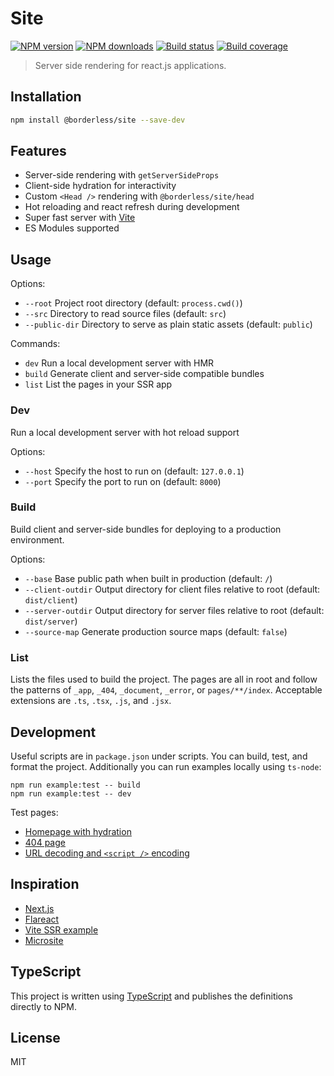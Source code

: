 # Site

[![NPM version][npm-image]][npm-url]
[![NPM downloads][downloads-image]][downloads-url]
[![Build status][build-image]][build-url]
[![Build coverage][coverage-image]][coverage-url]

> Server side rendering for react.js applications.

## Installation

```sh
npm install @borderless/site --save-dev
```

## Features

- Server-side rendering with `getServerSideProps`
- Client-side hydration for interactivity
- Custom `<Head />` rendering with `@borderless/site/head`
- Hot reloading and react refresh during development
- Super fast server with [Vite](https://vitejs.dev)
- ES Modules supported

## Usage

Options:

- `--root` Project root directory (default: `process.cwd()`)
- `--src` Directory to read source files (default: `src`)
- `--public-dir` Directory to serve as plain static assets (default: `public`)

Commands:

- `dev` Run a local development server with HMR
- `build` Generate client and server-side compatible bundles
- `list` List the pages in your SSR app

### Dev

Run a local development server with hot reload support

Options:

- `--host` Specify the host to run on (default: `127.0.0.1`)
- `--port` Specify the port to run on (default: `8000`)

### Build

Build client and server-side bundles for deploying to a production environment.

Options:

- `--base` Base public path when built in production (default: `/`)
- `--client-outdir` Output directory for client files relative to root (default: `dist/client`)
- `--server-outdir` Output directory for server files relative to root (default: `dist/server`)
- `--source-map` Generate production source maps (default: `false`)

### List

Lists the files used to build the project. The pages are all in root and follow the patterns of `_app`, `_404`, `_document`, `_error`, or `pages/**/index`. Acceptable extensions are `.ts`, `.tsx`, `.js`, and `.jsx`.

## Development

Useful scripts are in `package.json` under scripts. You can build, test, and format the project. Additionally you can run examples locally using `ts-node`:

```
npm run example:test -- build
npm run example:test -- dev
```

Test pages:

- [Homepage with hydration](http://127.0.0.1:8000)
- [404 page](http://127.0.0.1:8000/404)
- [URL decoding and `<script />` encoding](<http://127.0.0.1:8000/echo/%3C%2Fscript%3E%3Cscript%3Ealert('test')%3C%2Fscript%3E>)

## Inspiration

- [Next.js](https://nextjs.org)
- [Flareact](https://flareact.com)
- [Vite SSR example](https://github.com/vitejs/vite/tree/98d95e3e11bbc43e410b213b682e315b9344d2d7/packages/playground/ssr-react)
- [Microsite](https://github.com/natemoo-re/microsite)

## TypeScript

This project is written using [TypeScript](https://github.com/Microsoft/TypeScript) and publishes the definitions directly to NPM.

## License

MIT

[npm-image]: https://img.shields.io/npm/v/@borderless/site
[npm-url]: https://npmjs.org/package/@borderless/site
[downloads-image]: https://img.shields.io/npm/dm/@borderless/site
[downloads-url]: https://npmjs.org/package/@borderless/site
[build-image]: https://img.shields.io/github/workflow/status/borderless/site/CI/main
[build-url]: https://github.com/borderless/site/actions/workflows/ci.yml?query=branch%3Amain
[coverage-image]: https://img.shields.io/codecov/c/gh/borderless/site
[coverage-url]: https://codecov.io/gh/borderless/site
